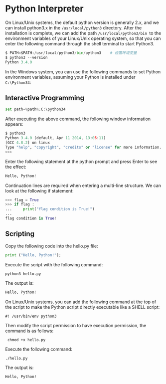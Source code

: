 # Python Interpreter

On Linux/Unix systems, the default python version is generally 2.x, and we can install python3.x in the `/usr/local/python3` directory. After the installation is complete, we can add the path `/usr/local/python3/bin `to the environment variables of your Linux/Unix operating system, so that you can enter the following command through the shell terminal to start Python3.

```python
$ PATH=$PATH:/usr/local/python3/bin/python3    # 设置环境变量
$ python3 --version
Python 3.4.0
```

In the Windows system, you can use the following commands to set Python environment variables, assuming your Python is installed under `C:\Python34`:



## Interactive Programming

```python
set path=%path%;C:\python34
```

After executing the above command, the following window information appears:

```python
$ python3
Python 3.4.0 (default, Apr 11 2014, 13:05:11) 
[GCC 4.8.2] on linux
Type "help", "copyright", "credits" or "license" for more information.
>>> 
```

Enter the following statement at the python prompt and press Enter to see the effect:

```python
Hello, Python!
```

Continuation lines are required when entering a multi-line structure. We can look at the following if statement:

```python
>>> flag = True
>>> if flag :
...     print("flag condition is True!")
... 
flag condition is True!
```

## Scripting

Copy the following code into the hello.py file:

```python
print ("Hello, Python!");
```

Execute the script with the following command:

```python
python3 hello.py
```

The output is:

```python
Hello, Python!
```

On Linux/Unix systems, you can add the following command at the top of the script to make the Python script directly executable like a SHELL script:

```shell
#! /usr/bin/env python3
```

Then modify the script permission to have execution permission, the command is as follows:

```shell
 chmod +x hello.py
```

Execute the following command:

```shell
./hello.py
```

The output is:

```shell
Hello, Python!
```







## 